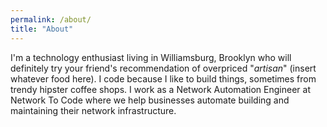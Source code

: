 ```yaml
---
permalink: /about/
title: "About"
---
```


I'm a technology enthusiast living in Williamsburg, Brooklyn who will definitely try your friend's recommendation of overpriced "_artisan_" (insert whatever food here). I code because I like to build things, sometimes from trendy hipster coffee shops. I work as a Network Automation Engineer at Network To Code where we help businesses automate building and maintaining their network infrastructure.

